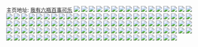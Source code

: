 主页地址: [我有六瓶百事可乐](https://weibo.com/u/7337715963) 
![](https://wx4.sinaimg.cn/mw2000/0080Aj7tgy1h9pw8394raj32c0340hdt.jpg) 
![](https://wx4.sinaimg.cn/mw2000/0080Aj7tgy1h9pw83zonhj31sc2ds1kx.jpg) 
![](https://wx4.sinaimg.cn/mw2000/0080Aj7tgy1h9pw8a70hzj31sc2dsaqf.jpg) 
![](https://wx4.sinaimg.cn/mw2000/0080Aj7tgy1h9pw88cyd1j32dc35se83.jpg) 
![](https://wx4.sinaimg.cn/mw2000/0080Aj7tgy1h9pw89ph7lj30sg2tx1kx.jpg) 
![](https://wx4.sinaimg.cn/mw2000/0080Aj7tgy1h9pw97eomuj32c03407wh.jpg) 
![](https://wx4.sinaimg.cn/mw2000/0080Aj7tgy1h9bymc68ujj31sc2ds1kx.jpg) 
![](https://wx4.sinaimg.cn/mw2000/0080Aj7tgy1h9bz1h2xgpj31sc2cb1ky.jpg) 
![](https://wx4.sinaimg.cn/mw2000/0080Aj7tgy1h9bylz92byj31sc2dskjl.jpg) 
![](https://wx4.sinaimg.cn/mw2000/0080Aj7tgy1h9bzcecrj9j31sc2dshdu.jpg) 
![](https://wx4.sinaimg.cn/mw2000/0080Aj7tgy1h9bz1hn9h2j30ul14sn4u.jpg) 
![](https://wx4.sinaimg.cn/mw2000/0080Aj7tgy1h9bzcfaujvj30md0tu44v.jpg) 
![](https://wx4.sinaimg.cn/mw2000/0080Aj7tgy1h9bz93bgoej30lh33tqap.jpg) 
![](https://wx4.sinaimg.cn/mw2000/0080Aj7tgy1h9bz93u6r2j30ii33cnaz.jpg) 
![](https://wx4.sinaimg.cn/mw2000/0080Aj7tgy1h9bym60aboj321o2n6e81.jpg) 
![](https://wx4.sinaimg.cn/mw2000/0080Aj7tgy1h9bzcevi9kj30zm1bhnaw.jpg) 
![](https://wx4.sinaimg.cn/mw2000/0080Aj7tgy1h9abrn8awjj32dc35s1kz.jpg) 
![](https://wx4.sinaimg.cn/mw2000/0080Aj7tgy1h94vowuklyj32c0340x6p.jpg) 
![](https://wx4.sinaimg.cn/mw2000/0080Aj7tgy1h94vpayce9j32c03404qq.jpg) 
![](https://wx4.sinaimg.cn/mw2000/0080Aj7tgy1h94vp9ttucj31kw23vb29.jpg) 
![](https://wx4.sinaimg.cn/mw2000/0080Aj7tgy1h94vpcjctxj32c0340e81.jpg) 
![](https://wx4.sinaimg.cn/mw2000/0080Aj7tgy1h94vp5s522j32c0340b2a.jpg) 
![](https://wx4.sinaimg.cn/mw2000/0080Aj7tgy1h8zjiya1atj32c0340qv5.jpg) 
![](https://wx4.sinaimg.cn/mw2000/0080Aj7tgy1h8zjiwurk7j3226340e82.jpg) 
![](https://wx4.sinaimg.cn/mw2000/0080Aj7tgy1h8zjj4j591j32c03404qt.jpg) 
![](https://wx4.sinaimg.cn/mw2000/0080Aj7tgy1h8zjj1d2dqj32c0340e82.jpg) 
![](https://wx4.sinaimg.cn/mw2000/0080Aj7tgy1h8wquqtr92j31391mxdr2.jpg) 
![](https://wx4.sinaimg.cn/mw2000/0080Aj7tgy1h8wquszupvj32c0340hdv.jpg) 
![](https://wx4.sinaimg.cn/mw2000/0080Aj7tgy1h8phul5owgj335s23wnpd.jpg) 
![](https://wx4.sinaimg.cn/mw2000/0080Aj7tgy1h8phupesi2j323w35se83.jpg) 
![](https://wx4.sinaimg.cn/mw2000/0080Aj7tgy1h8phux20nqj323v2zg1ky.jpg) 
![](https://wx4.sinaimg.cn/mw2000/0080Aj7tgy1h8phut641gj31t52wqe82.jpg) 
![](https://wx4.sinaimg.cn/mw2000/0080Aj7tgy1h8phuyea9mj31sc2a0hdt.jpg) 
![](https://wx4.sinaimg.cn/mw2000/0080Aj7tgy1h8glkjjpz8j31sc2dsas6.jpg) 
![](https://wx4.sinaimg.cn/mw2000/0080Aj7tgy1h8glkkbahuj31sc2ds1f5.jpg) 
![](https://wx4.sinaimg.cn/mw2000/0080Aj7tgy1h8glkkpky9j31481hn464.jpg) 
![](https://wx4.sinaimg.cn/mw2000/0080Aj7tgy1h88hj8fl27j323z2hinpd.jpg) 
![](https://wx4.sinaimg.cn/mw2000/0080Aj7tgy1h7ubj802fhj31o02804qq.jpg) 
![](https://wx4.sinaimg.cn/mw2000/0080Aj7tgy1h7ubjcfpwaj31o02804qq.jpg) 
![](https://wx4.sinaimg.cn/mw2000/0080Aj7tgy1h79xt3l6etj325l2eie82.jpg) 
![](https://wx4.sinaimg.cn/mw2000/0080Aj7tgy1h79xt1q5xij30ko10lgm7.jpg) 
![](https://wx4.sinaimg.cn/mw2000/0080Aj7tgy1h6ustsjc02j31nx2cc7wh.jpg) 
![](https://wx4.sinaimg.cn/mw2000/0080Aj7tgy1h6uss3oo6qj31vd2fi1ky.jpg) 
![](https://wx4.sinaimg.cn/mw2000/0080Aj7tgy1h6usttj3q9j31sk2cm7wh.jpg) 
![](https://wx4.sinaimg.cn/mw2000/0080Aj7tgy1h6uss2fixdj32c0340npf.jpg) 
![](https://wx4.sinaimg.cn/mw2000/0080Aj7tgy1h6uss4p9yjj327e1q179t.jpg) 
![](https://wx4.sinaimg.cn/mw2000/0080Aj7tgy1h6usrxmwv8j30sg24y7wh.jpg) 
![](https://wx4.sinaimg.cn/mw2000/0080Aj7tgy1h6rnop342yj30n00nijvw.jpg) 
![](https://wx4.sinaimg.cn/mw2000/0080Aj7tgy1h6rnopjhjcj30lw0sgwhe.jpg) 
![](https://wx4.sinaimg.cn/mw2000/0080Aj7tgy1h6l1i6okoyj30sg0l442q.jpg) 
![](https://wx4.sinaimg.cn/mw2000/0080Aj7tgy1h6l1ku9y4aj32c02x0e85.jpg) 
![](https://wx4.sinaimg.cn/mw2000/0080Aj7tgy1h6l1m9ko72j31sc251gu6.jpg) 
![](https://wx4.sinaimg.cn/mw2000/0080Aj7tgy1h6l1ma3417j30n00ckt99.jpg) 
![](https://wx4.sinaimg.cn/mw2000/0080Aj7tgy1h4xd021zpkj32c03401kz.jpg) 
![](https://wx4.sinaimg.cn/mw2000/0080Aj7tgy1h4xd03hisyj30sg23u1kx.jpg) 
![](https://wx4.sinaimg.cn/mw2000/0080Aj7tgy1h4xd053a4kj32c02yskjm.jpg) 
![](https://wx4.sinaimg.cn/mw2000/0080Aj7tgy1h4xczz6fi5j31m824yx6p.jpg) 
![](https://wx4.sinaimg.cn/mw2000/0080Aj7tgy1h4rtttkgphj31o0282qv5.jpg) 
![](https://wx4.sinaimg.cn/mw2000/0080Aj7tgy1h4rttvkg01j32c0340qv6.jpg) 
![](https://wx4.sinaimg.cn/mw2000/0080Aj7tgy1h4rttu3uc0j30jf0huju6.jpg) 
![](https://wx4.sinaimg.cn/mw2000/0080Aj7tgy1h48t6qm2g7j30sg2e4aoy.jpg) 
![](https://wx4.sinaimg.cn/mw2000/0080Aj7tgy1h48t6bk9cij30sg1zoe7r.jpg) 
![](https://wx4.sinaimg.cn/mw2000/0080Aj7tgy1h48t6ngehxj30sg310kjl.jpg) 
![](https://wx4.sinaimg.cn/mw2000/0080Aj7tgy1h48t6peb2jj30sg23u7lz.jpg) 
![](https://wx4.sinaimg.cn/mw2000/0080Aj7tgy1h48t6rlbflj31pa2n6hdt.jpg) 
![](https://wx4.sinaimg.cn/mw2000/0080Aj7tgy1h48t5uddl6j327f2dyb29.jpg) 
![](https://wx4.sinaimg.cn/mw2000/0080Aj7tgy1h48t6xs952j32c0340e82.jpg) 
![](https://wx4.sinaimg.cn/mw2000/0080Aj7tgy1h48t60tzmcj31r0340kjm.jpg) 
![](https://wx4.sinaimg.cn/mw2000/0080Aj7tgy1h48t6flk9fj32dc35s1l0.jpg) 
![](https://wx4.sinaimg.cn/mw2000/0080Aj7tgy1h3z975jaclj308y031glk.jpg) 
![](https://wx4.sinaimg.cn/mw2000/0080Aj7tgy1h3xnhdljpoj323c23xkh3.jpg) 
![](https://wx4.sinaimg.cn/mw2000/0080Aj7tgy1h3xniglwd8j31sc2aoh6k.jpg) 
![](https://wx4.sinaimg.cn/mw2000/0080Aj7tgy1h3xnj4v5nij30n00aoq3b.jpg) 
![](https://wx4.sinaimg.cn/mw2000/0080Aj7tgy1h3lkfhysfgj334022m1ky.jpg) 
![](https://wx4.sinaimg.cn/mw2000/0080Aj7tgy1h3lkfgcc3dj32dc35sqv7.jpg) 
![](https://wx4.sinaimg.cn/mw2000/0080Aj7tgy1h3lkfimemvj31r12srb29.jpg) 
![](https://wx4.sinaimg.cn/mw2000/0080Aj7tgy1h3lkfc2arpj30lq0sgqa2.jpg) 
![](https://wx4.sinaimg.cn/mw2000/0080Aj7tgy1h3lkf6myryj31sc2dse00.jpg) 
![](https://wx4.sinaimg.cn/mw2000/0080Aj7tgy1h3lkf5jpjkj32092onnpd.jpg) 
![](https://wx4.sinaimg.cn/mw2000/0080Aj7tgy1h3lkf9amjgj32c0340qv6.jpg) 
![](https://wx4.sinaimg.cn/mw2000/0080Aj7tgy1h35lh8p3efj31hc0u0ngk.jpg) 
![](https://wx4.sinaimg.cn/mw2000/0080Aj7tgy1h35lg2ifu4j31hc0u0tue.jpg) 
![](https://wx4.sinaimg.cn/mw2000/0080Aj7tgy1h35lgguipjj32c0340npf.jpg) 
![](https://wx4.sinaimg.cn/mw2000/0080Aj7tgy1h35lglkhwcj32c03401l4.jpg) 
![](https://wx4.sinaimg.cn/mw2000/0080Aj7tgy1h35lgad7j5j33402c0npg.jpg) 
![](https://wx4.sinaimg.cn/mw2000/0080Aj7tgy1h35lg7jdxmj32bw18th7j.jpg) 
![](https://wx4.sinaimg.cn/mw2000/0080Aj7tgy1h35lgon9t3j32md1m97wi.jpg) 
![](https://wx4.sinaimg.cn/mw2000/0080Aj7tgy1h35lgba0rxj315o2nnnpd.jpg) 
![](https://wx4.sinaimg.cn/mw2000/0080Aj7tgy1h2oo5udsrej30ij0szn37.jpg) 
![](https://wx4.sinaimg.cn/mw2000/0080Aj7tgy1h2oo5ut65qj30l20sg78v.jpg) 
![](https://wx4.sinaimg.cn/mw2000/0080Aj7tgy1h2oo5tl4tmj30k00ujafe.jpg) 
![](https://wx4.sinaimg.cn/mw2000/0080Aj7tgy1h2ib9onw6lj30go0fpt93.jpg) 
![](https://wx4.sinaimg.cn/mw2000/0080Aj7tgy1h23ovebh4fj31m31s9x3w.jpg) 
![](https://wx4.sinaimg.cn/mw2000/0080Aj7tgy1h1xrr3e1f9j323l308hdw.jpg) 
![](https://wx4.sinaimg.cn/mw2000/0080Aj7tgy1h1xrqpfy68j32802msu0y.jpg) 
![](https://wx4.sinaimg.cn/mw2000/0080Aj7tgy1h1xrr0ygvvj33401uvb2a.jpg) 
![](https://wx4.sinaimg.cn/mw2000/0080Aj7tgy1h151ll2mwqj32c02t5e82.jpg) 
![](https://wx4.sinaimg.cn/mw2000/0080Aj7tgy1h151llqm2jj30n01dsnkb.jpg) 
![](https://wx4.sinaimg.cn/mw2000/0080Aj7tgy1h0yv164mrhj31pk2cw1ky.jpg) 
![](https://wx4.sinaimg.cn/mw2000/0080Aj7tgy1h0yv17dg6gj32c03401ky.jpg) 
![](https://wx4.sinaimg.cn/mw2000/0080Aj7tgy1h0yv194x66j31ni18m4kf.jpg) 
![](https://wx4.sinaimg.cn/mw2000/0080Aj7tgy1h0yv18ewecj32ra1uw1kx.jpg) 
![](https://wx4.sinaimg.cn/mw2000/0080Aj7tgy1h0yv14ybuij32c0340kjn.jpg) 
![](https://wx4.sinaimg.cn/mw2000/0080Aj7tgy1h0yv1awdrxj31hz0u0gsa.jpg) 
![](https://wx4.sinaimg.cn/mw2000/0080Aj7tgy1gzsivoki5uj30ru1tnauh.jpg) 
![](https://wx4.sinaimg.cn/mw2000/0080Aj7tgy1gzsivoz57ij30ru1qlwrx.jpg) 
![](https://wx4.sinaimg.cn/mw2000/0080Aj7tgy1gzsivpoxn2j30ru2rd4qp.jpg) 
![](https://wx4.sinaimg.cn/mw2000/0080Aj7tgy1gzsivqkg0lj30ru3ymnpd.jpg) 
![](https://wx4.sinaimg.cn/mw2000/0080Aj7tly1gyxahqr44dj32c02sh7wi.jpg) 
![](https://wx4.sinaimg.cn/mw2000/0080Aj7tly1gyxahrzucxj327e2sg1ky.jpg) 
![](https://wx4.sinaimg.cn/mw2000/0080Aj7tgy1guggm6wplrj62c02c0hdt02.jpg) 
![](https://wx4.sinaimg.cn/mw2000/0080Aj7tgy1gu57uuw9xlj31sc2a97tm.jpg) 
![](https://wx4.sinaimg.cn/mw2000/0080Aj7tgy1gu57uwnsu4j32b432ue82.jpg) 
![](https://wx4.sinaimg.cn/mw2000/0080Aj7tgy1gu57uxm8ofj301o01m0r7.jpg) 
